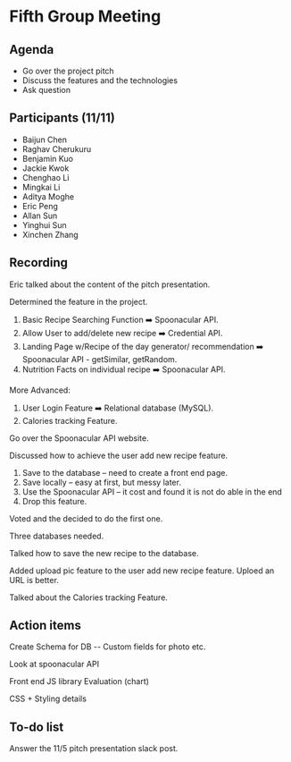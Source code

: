 # Fifth Group Meeting
## Agenda
*	Go over the project pitch
*	Discuss the features and the technologies
*	Ask question
## Participants (11/11)
*	Baijun Chen
*	Raghav Cherukuru
*	Benjamin Kuo
*	Jackie Kwok
*	Chenghao Li
*	Mingkai Li
*	Aditya Moghe
*	Eric Peng
*	Allan Sun
*	Yinghui Sun
*	Xinchen Zhang

## Recording
Eric talked about the content of the pitch presentation.

Determined the feature in the project.

1. Basic Recipe Searching Function ➡️ Spoonacular API. 
2. Allow User to add/delete new recipe ➡️ Credential API.  
3. Landing Page w/Recipe of the day generator/ recommendation ➡️ Spoonacular API - getSimilar, getRandom. 
4. Nutrition Facts on individual recipe ➡️ Spoonacular API. 

  More Advanced: 

1. User Login Feature ➡️ Relational database (MySQL).
2. Calories tracking Feature.

Go over the Spoonacular API website.

Discussed how to achieve the user add new recipe feature.
1.	Save to the database – need to create a front end page.
2.	Save locally – easy at first, but messy later.
3.	Use the Spoonacular API – it cost and found it is not do able in the end
4.	Drop this feature. 

Voted and the decided to do the first one.

Three databases needed. 

Talked how to save the new recipe to the database.

Added upload pic feature to the user add new recipe feature. Uploed an URL is better.

Talked about the Calories tracking Feature.

## Action items
Create Schema for DB -- Custom fields for photo etc.

Look at spoonacular API 

Front end JS library Evaluation (chart) 

CSS + Styling details 


## To-do list
Answer the 11/5 pitch presentation slack post.

